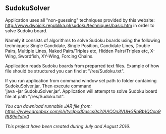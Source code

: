 ## SudokuSolver
Application uses all "non-guessing" techniques provided by this website: http://www.dwojcik.republika.pl/sudoku/techniques/basic.htm
in order to solve Sudoku board. 

Namely it consists of algorithms to solve Sudoku boards using the following techniques: 
Single Candidate, Single Position, Candidate Lines, Double Pairs, Multiple Lines, Naked Pairs/Triples etc, Hidden Pairs/Triples etc, X-Wing, Swordfish, XY-Wing, Forcing Chains.

Application reads Sudoku boards from preparred text files. Example of how file should be structured you can find at "/res/Sudoku.txt".

If you run application from command window set path to folder containing SudokuSolver.jar. Then execute command <br/>
'java -jar SudokuSolver.jar'. Application will attempt to solve Sudoku board file at path "/res/Sudoku.txt".

*You can download runnable JAR file from: <br/>
https://www.dropbox.com/sh/tvclpcd0uscs0s2/AACOn3VUHGRpBb1QCop9RtS9a?dl=0*

*This project have been created during July and August 2016.*